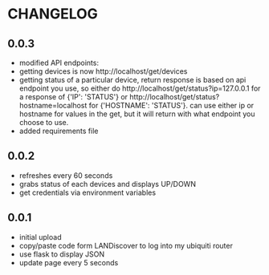 # CHANGELOG

## 0.0.3
- modified API endpoints:
- getting devices is now http://localhost/get/devices
- getting status of a particular device, return response is based on api endpoint you use, so either do http://localhost/get/status?ip=127.0.0.1 for a response of {'IP': 'STATUS'} or http://localhost/get/status?hostname=localhost for {'HOSTNAME': 'STATUS'}. can use either ip or hostname for values in the get, but it will return with what endpoint you choose to use.
- added requirements file

## 0.0.2
- refreshes every 60 seconds
- grabs status of each devices and displays UP/DOWN
- get credentials via environment variables

## 0.0.1
- initial upload
- copy/paste code form LANDiscover to log into my ubiquiti router
- use flask to display JSON
- update page every 5 seconds
